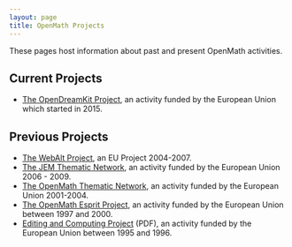 ```yaml
---
layout: page
title: OpenMath Projects
---
```


These pages host information about past and present OpenMath activities.

## Current Projects

* [The OpenDreamKit Project](http://opendreamkit.org),
an activity funded by the European Union which started in 2015.


## Previous Projects
* [The WebAlt Project](http://webalt.math.helsinki.fi), an EU Project 2004-2007.
* [The JEM Thematic Network](http://webalt.mobi/jem/),
an activity funded by the European Union 2006 - 2009.
* [The OpenMath Thematic Network](thematic/),
an activity funded by the European Union 2001-2004.
* [The OpenMath Esprit Project](esprit/final/),
an activity funded by the European Union between 1997 and 2000.
* [Editing and Computing Project](EditingAndComputingReport.pdf) (PDF),
an activity funded by the European Union between 1995 and 1996.
